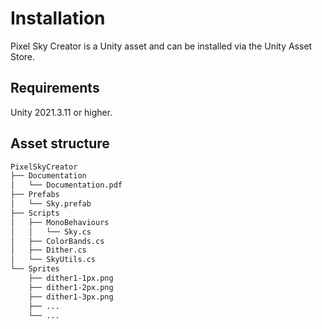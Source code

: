 # Installation

Pixel Sky Creator is a Unity asset and can be installed via the Unity Asset Store.


## Requirements

Unity 2021.3.11 or higher.


## Asset structure

```bash
PixelSkyCreator
├── Documentation
│   └── Documentation.pdf
├── Prefabs
│   └── Sky.prefab
├── Scripts
│   ├── MonoBehaviours
│   │   └── Sky.cs
│   ├── ColorBands.cs
│   ├── Dither.cs
│   └── SkyUtils.cs
└── Sprites
    ├── dither1-1px.png
    ├── dither1-2px.png
    ├── dither1-3px.png
    ├── ...
    └── ...
```